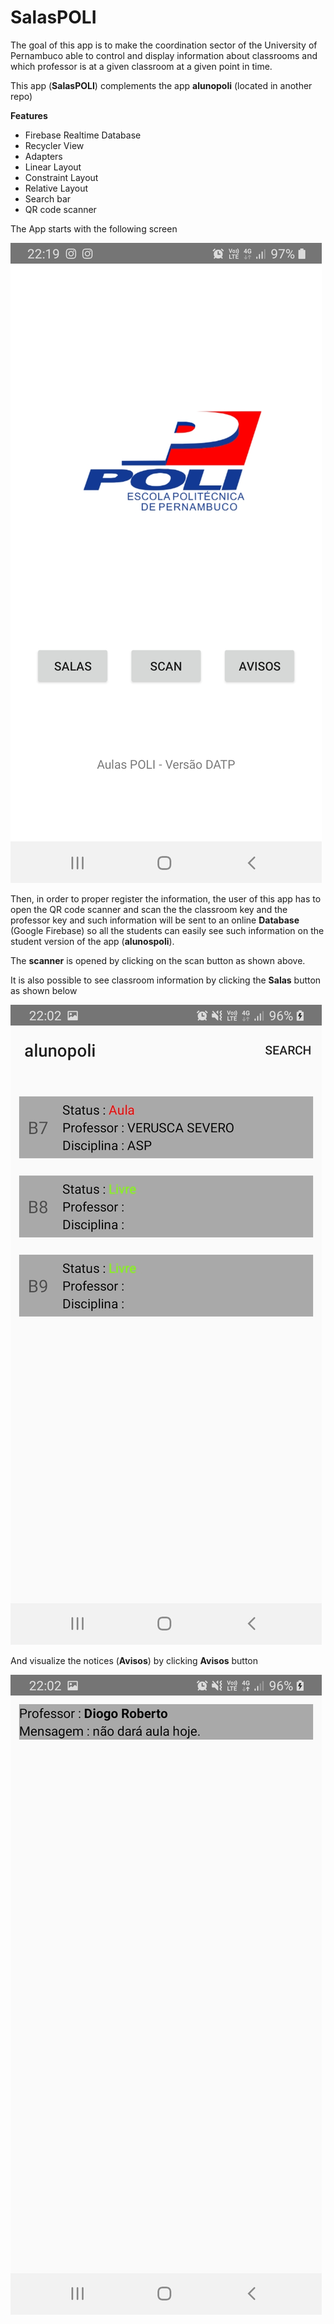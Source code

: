 # SalasPOLI

The goal of this app is to make the coordination sector of the University of Pernambuco able to control and display information about classrooms and which professor is at a given 
classroom at a given point in time.

This app (**SalasPOLI**) complements the app **alunopoli** (located in another repo) 

**Features**
- Firebase Realtime Database
- Recycler View
- Adapters
- Linear Layout
- Constraint Layout
- Relative Layout
- Search bar
- QR code scanner

The App starts with the following screen

![screenshot](images/SalasPOLI.jpeg)

Then, in order to proper register the information, the user of this app has to open the QR code scanner and scan the the classroom key and the professor key and such information
will be sent to an online **Database** (Google Firebase) so all the students can easily see such information on the student version of the app (**alunospoli**).

The **scanner** is opened by clicking on the scan button as shown above.

It is also possible to see classroom information by clicking the **Salas** button as shown below

![screenshot](images/screenSalas.jpeg)

And visualize the notices (**Avisos**) by clicking **Avisos** button

![screenshot](images/screenAvisos.jpeg)

